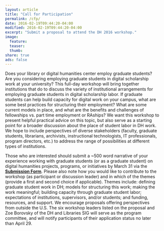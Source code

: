 ```yaml
---
layout: article
title: "Call for Participation"
permalink: /cfp/
date: 2016-02-19T09:44:20-04:00
modified: 2016-02-19T09:44:20-04:00
excerpt: "Submit a proposal to attend the DH 2016 workshop."
image:
  feature:
  teaser:
  thumb:
share: true
ads: false
---
```


Does your library or digital humanities center employ graduate students? Are you considering employing graduate students in digital scholarship work at your university? This full-day workshop will bring together institutions that do to discuss the variety of institutional arrangements for employing graduate students in digital scholarship labor. If graduate students can help build capacity for digital work on your campus, what are some best practices for structuring their employment? What are some current models in place, and what are the benefits and challenges of fellowships vs. part time employment or RAships? We want this workshop to present helpful practical advice on this topic, but also serve as a starting point for a broader discussion about the place of student labor in DH work. We hope to include perspectives of diverse stakeholders (faculty, graduate students, librarians, archivists, instructional technologists, IT professionals, program directors, etc.) to address the range of possibilities at different types of institutions. 

Those who are interested should submit a ~500 word narrative of your experience working with graduate students (or as a graduate student) on digital humanities projects, programs, or initiatives by March 31 via the [**Submission Form**](https://docs.google.com/forms/d/1kP-YoRVFUpZl22NfB1yQ5e0DPeMb1yYSpS90_tZn4_w/viewform). Please also note how you would like to contribute to the workshop (as participant or discussion leader) and in which of the themes (provide a first and second choice if applicable). Themes include: defining graduate student work in DH; models for structuring this work; making the work meaningful; building capacity through graduate student labor; expectations of institutions, supervisors, and/or students; and funding, resources, and support. We encourage proposals offering perspectives from outside the U.S. The six workshop leaders listed on the proposal and Zoe Borovsky of the DH and Libraries SIG will serve as the program committee, and will notify participants of their application status no later than April 29.

